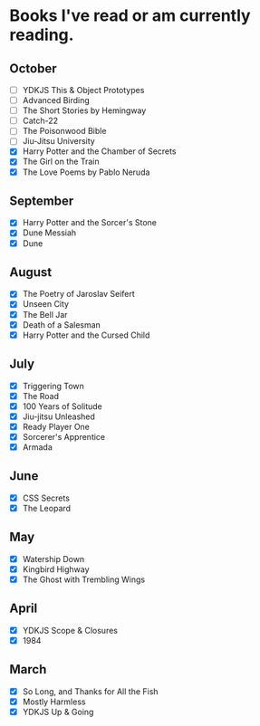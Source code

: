 # Books I've read or am currently reading.

## October

- [ ] YDKJS This & Object Prototypes
- [ ] Advanced Birding
- [ ] The Short Stories by Hemingway
- [ ] Catch-22
- [ ] The Poisonwood Bible
- [ ] Jiu-Jitsu University
- [x] Harry Potter and the Chamber of Secrets
- [x] The Girl on the Train
- [x] The Love Poems by Pablo Neruda

## September

- [x] Harry Potter and the Sorcer's Stone
- [x] Dune Messiah
- [x] Dune

## August

- [x] The Poetry of Jaroslav Seifert
- [x] Unseen City
- [x] The Bell Jar
- [x] Death of a Salesman
- [x] Harry Potter and the Cursed Child

## July

- [x] Triggering Town
- [x] The Road
- [x] 100 Years of Solitude
- [x] Jiu-jitsu Unleashed
- [x] Ready Player One
- [x] Sorcerer's Apprentice
- [x] Armada

## June

- [x] CSS Secrets
- [x] The Leopard

## May

- [x] Watership Down
- [x] Kingbird Highway
- [x] The Ghost with Trembling Wings

## April

- [x] YDKJS Scope & Closures
- [x] 1984

## March

- [x] So Long, and Thanks for All the Fish
- [x] Mostly Harmless
- [x] YDKJS Up & Going